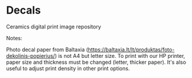 # Decals
Ceramics digital print image repository

Notes:

Photo decal paper from Baltaxia (https://baltaxia.lt/lt/produktas/foto-dekolinis-popierius/) is not A4 but letter size. 
To print with our HP printer, paper size and thickness must be changed (letter, thicker paper). It's also useful to adjust print density in other print options.
